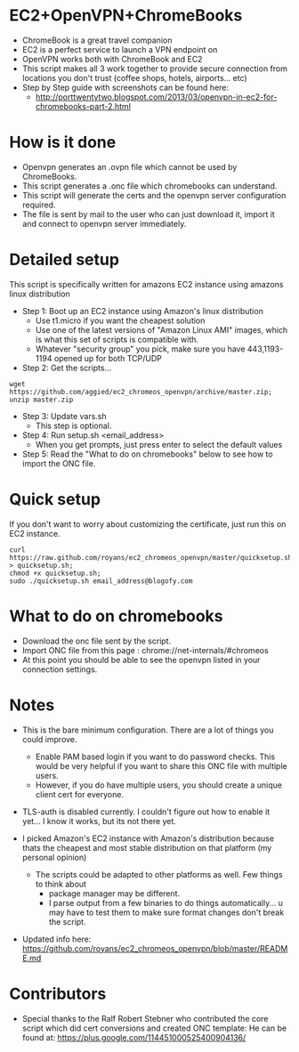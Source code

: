 EC2+OpenVPN+ChromeBooks
=======================

* ChromeBook is a great travel companion
* EC2 is a perfect service to launch a VPN endpoint on
* OpenVPN works both with ChromeBook and EC2
* This script makes all 3 work together to provide secure connection from
  locations you don't trust (coffee shops, hotels, airports... etc)
* Step by Step guide with screenshots can be found here:
   - http://porttwentytwo.blogspot.com/2013/03/openvpn-in-ec2-for-chromebooks-part-2.html

How is it done
==============

* Openvpn generates an .ovpn file which cannot be used by ChromeBooks.
* This script generates a .onc file which chromebooks can understand.
* This script will generate the certs and the openvpn server configuration required.
* The file is sent by mail to the user who can just download it, import it and connect to openvpn server immediately.


Detailed setup
==============

This script is specifically written for amazons EC2 instance using amazons linux distribution

* Step 1: Boot up an EC2 instance using Amazon's linux distribution
   + Use t1.micro if you want the cheapest solution
   + Use one of the latest versions of "Amazon Linux AMI" images, which is what
     this set of scripts is compatible with.
   + Whatever "security group" you pick, make sure you have 443,1193-1194 opened
     up for both TCP/UDP
* Step 2: Get the scripts...
```
wget https://github.com/aggied/ec2_chromeos_openvpn/archive/master.zip; unzip master.zip
```
* Step 3: Update vars.sh
   + This step is optional.
* Step 4: Run setup.sh <email_address>
   + When you get prompts, just press enter to select the default values
* Step 5: Read the "What to do on chromebooks" below to see how to import the ONC file.

Quick setup
===========
If you don't want to worry about customizing the certificate, just run this on
EC2 instance.

```
curl https://raw.github.com/royans/ec2_chromeos_openvpn/master/quicksetup.sh > quicksetup.sh;
chmod +x quicksetup.sh;
sudo ./quicksetup.sh email_address@blogofy.com
```

What to do on chromebooks
=========================

* Download the onc file sent by the script.
* Import ONC file from this page : chrome://net-internals/#chromeos
* At this point you should be able to see the openvpn listed in your connection settings.

Notes
=====

* This is the bare minimum configuration. There are a lot of things you could improve.
   + Enable PAM based login if you want to do password checks. This would be very helpful if you want to share this ONC file with multiple users.
   + However, if you do have multiple users, you should create a unique client cert for everyone.

* TLS-auth is disabled currently. I couldn't figure out how to enable it yet... I know it works, but its not there yet.

* I picked Amazon's EC2 instance with Amazon's distribution because thats the cheapest and most stable distribution on that platform (my personal opinion)
   + The scripts could be adapted to other platforms as well. Few things to think about
     - package manager may be different. 
     - I parse output from a few binaries to do things automatically... u may have to test them to make sure format changes don't break the script.

* Updated info here: https://github.com/royans/ec2_chromeos_openvpn/blob/master/README.md


Contributors
============
* Special thanks to the Ralf Robert Stebner who contributed the core script which did cert conversions and created ONC template:
  He can be found at: https://plus.google.com/114451000525400904136/
